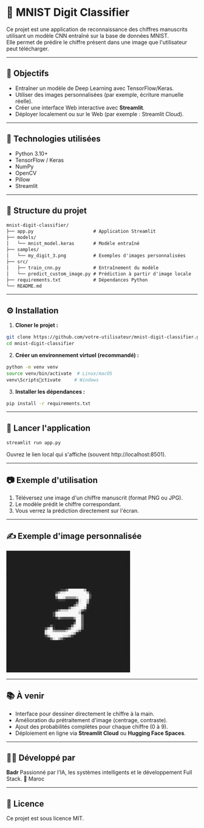 
# 🧠 MNIST Digit Classifier

Ce projet est une application de reconnaissance des chiffres manuscrits utilisant un modèle CNN entraîné sur la base de données MNIST.  
Elle permet de prédire le chiffre présent dans une image que l'utilisateur peut télécharger.

---

## 📌 Objectifs

- Entraîner un modèle de Deep Learning avec TensorFlow/Keras.
- Utiliser des images personnalisées (par exemple, écriture manuelle réelle).
- Créer une interface Web interactive avec **Streamlit**.
- Déployer localement ou sur le Web (par exemple : Streamlit Cloud).

---

## 🧰 Technologies utilisées

- Python 3.10+
- TensorFlow / Keras
- NumPy
- OpenCV
- Pillow
- Streamlit

---

## 📁 Structure du projet

```
mnist-digit-classifier/
├── app.py                      # Application Streamlit
├── models/
│   └── mnist_model.keras       # Modèle entraîné
├── samples/
│   └── my_digit_3.png          # Exemples d'images personnalisées
├── src/
│   ├── train_cnn.py            # Entraînement du modèle
│   └── predict_custom_image.py # Prédiction à partir d'image locale
├── requirements.txt            # Dépendances Python
└── README.md
```

---

## ⚙️ Installation

1. **Cloner le projet :**
```bash
git clone https://github.com/votre-utilisateur/mnist-digit-classifier.git
cd mnist-digit-classifier
```

2. **Créer un environnement virtuel (recommandé) :**
```bash
python -m venv venv
source venv/bin/activate  # Linux/macOS
venv\Scriptsctivate     # Windows
```

3. **Installer les dépendances :**
```bash
pip install -r requirements.txt
```

---

## 🚀 Lancer l'application

```bash
streamlit run app.py
```

Ouvrez le lien local qui s'affiche (souvent http://localhost:8501).

---

## 📷 Exemple d'utilisation

1. Téléversez une image d'un chiffre manuscrit (format PNG ou JPG).
2. Le modèle prédit le chiffre correspondant.
3. Vous verrez la prédiction directement sur l'écran.

---

## ✍️ Exemple d'image personnalisée

![Exemple](samples/my_digit_3.png)

---

## 📚 À venir

- Interface pour dessiner directement le chiffre à la main.
- Amélioration du prétraitement d'image (centrage, contraste).
- Ajout des probabilités complètes pour chaque chiffre (0 à 9).
- Déploiement en ligne via **Streamlit Cloud** ou **Hugging Face Spaces**.

---

## 🧑‍💻 Développé par

**Badr**
Passionné par l'IA, les systèmes intelligents et le développement Full Stack.
📍 Maroc

---

## 📜 Licence

Ce projet est sous licence MIT.

